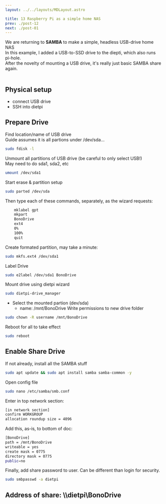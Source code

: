 ```yaml
---
layout: ../../layouts/MDLayout.astro

title: 13 Raspberry Pi as a simple home NAS
prev: ./post-12
next: ./post-01
---
```



We are returning to **SAMBA** to make a simple, headless USB-drive home NAS<br>
In this example, I added a USB-to-SSD drive to the diepti, which also runs pi-hole.<br>
After the novelty of mounting a USB drive, it's really just basic SAMBA share again.<br><br>

## Physical setup
- connect USB drive
- SSH into dietpi

## Prepare Drive
Find location/name of USB drive<br>
Guide assumes it is all partions under /dev/sda...
```sh
sudo fdisk -l
```
Unmount all partitions of USB drive (be careful to only select USB!)<br>
May need to do sda1, sda2, etc
```sh
umount /dev/sda1
```
Start erase & partition setup
```sh
sudo parted /dev/sda
```
Then type each of these commands, separately, as the wizard requests:
```sh
	mklabel gpt
	mkpart
	BonoDrive
	ext4
	0%
	100%
	quit
```
Create formated partition, may take a minute:
```sh
sudo mkfs.ext4 /dev/sda1
```
Label Drive
```sh
sudo e2label /dev/sda1 BonoDrive
```
Mount drive using dietpi wizard
```sh
sudo dietpi-drive_manager
```

- Select the mounted partion (dev/sda)
	- name: /mnt/BonoDrive
Write permissions to new drive folder
```sh
sudo chown -R username /mnt/BonoDrive
```
Reboot for all to take effect
```sh
sudo reboot
```


## Enable Share Drive
If not already, install all the SAMBA stuff
```sh
sudo apt update && sudo apt install samba samba-common -y
```
Open config file
```sh
sudo nano /etc/samba/smb.conf
```
Enter in top network section:
```sh
[in network section]
confirm WORKGROUP
allocation roundup size = 4096
```	
Add this, as-is, to bottom of doc:
```sh
[BonoDrive]
path = /mnt/BonoDrive
writeable = yes
create mask = 0775
directory mask = 0775
public=no
```
Finally, add share password to user. Can be different than login for security.
```sh
sudo smbpasswd -a dietpi
```
## Address of share: \\\dietpi\BonoDrive